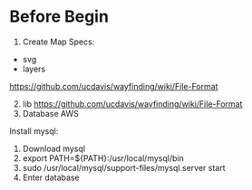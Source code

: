 # Before Begin


1. Create Map
 Specs: 
 - svg
 - layers
 
 https://github.com/ucdavis/wayfinding/wiki/File-Format
 
2. lib
https://github.com/ucdavis/wayfinding/wiki/File-Format
3. Database
AWS

Install mysql:
1. Download mysql
2. export PATH=${PATH}:/usr/local/mysql/bin
3. sudo /usr/local/mysql/support-files/mysql.server start 
4. Enter database

